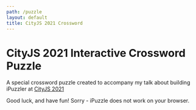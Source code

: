 ```yaml
---
path: /puzzle
layout: default
title: CityJS 2021 Crossword
---
```

# CityJS 2021 Interactive Crossword Puzzle

A special crossword puzzle created to accompany my talk about building iPuzzler at [CityJS 2021](https://cityjsconf.org/)

Good luck, and have fun!
<ipuzzler-puzzle src="puzzles/cityjs-2021-puzzle.ipuz">
    Sorry - iPuzzle does not work on your browser.
</ipuzzler-puzzle>


